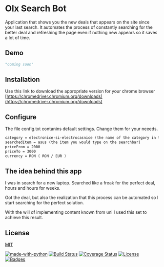 # Olx Search Bot

Application that shows you the new deals that appears on the site since your last search. It automates the process of constantly searching for the better deal and refreshing the page even if nothing new appears so it saves a lot of time.

## Demo

```python
"coming soon"
```
## Installation

Use this link to download the appropriate version for your chrome browser  [https://chromedriver.chromium.org/downloads](https://chromedriver.chromium.org/downloads) 

## Configure

The file config.txt contanins default settings.
Change them for your neeeds.
```txt
category = electronice-si-electrocasnice (the name of the category in the url of the site)
searchedItem = asus (the item you would type on the searchbar)
priceFrom = 2000 
priceTo = 3000
currency = RON ( RON / EUR )
```

## The idea behind this app

I was in search for a new laptop. Searched like a freak for the perfect deal, hours and hours for weeks. 

Got the deal, but also the realization that this process can be automated so I start searching for the perfect solution.

 With the will of implementing content known from uni I used this set to achieve this result.


## License
[MIT](https://choosealicense.com/licenses/mit/)


[![made-with-python](https://img.shields.io/badge/Made%20with-Python-1f425f.svg)](https://www.python.org/)
[![Build Status](http://img.shields.io/travis/badges/badgerbadgerbadger.svg?style=flat-square)](https://travis-ci.org/badges/badgerbadgerbadger)
 [![Coverage Status](http://img.shields.io/coveralls/badges/badgerbadgerbadger.svg?style=flat-square)](https://coveralls.io/r/badges/badgerbadgerbadger)
 [![License](http://img.shields.io/:license-mit-blue.svg?style=flat-square)](http://badges.mit-license.org)
 [![Badges](http://img.shields.io/:badges-5/5-ff6799.svg?style=flat-square)](https://github.com/badges/badgerbadgerbadger)
